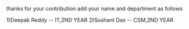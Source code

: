 thanks for your contribution
add your name and department as follows

1)Deepak Reddy -- IT,2ND YEAR
2)Sushant Das -- CSM,2ND YEAR
